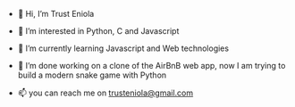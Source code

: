- 👋 Hi, I’m Trust Eniola

- 👀 I’m interested in Python, C and Javascript

- 🌱 I’m currently learning Javascript and Web technologies

- 💞️ I’m done working on a clone of the AirBnB web app, now I am trying to build a modern snake game with Python

- 📫 you can reach me on trusteniola@gmail.com

<!---
EnnyTee2/EnnyTee2 is a ✨ special ✨ repository because its `README.md` (this file) appears on your GitHub profile.
You can click the Preview link to take a look at your changes.
--->
